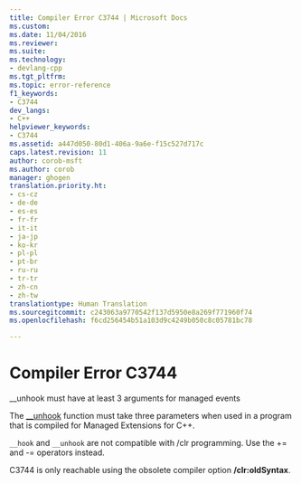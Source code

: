 ```yaml
---
title: Compiler Error C3744 | Microsoft Docs
ms.custom: 
ms.date: 11/04/2016
ms.reviewer: 
ms.suite: 
ms.technology:
- devlang-cpp
ms.tgt_pltfrm: 
ms.topic: error-reference
f1_keywords:
- C3744
dev_langs:
- C++
helpviewer_keywords:
- C3744
ms.assetid: a447d050-80d1-406a-9a6e-f15c527d717c
caps.latest.revision: 11
author: corob-msft
ms.author: corob
manager: ghogen
translation.priority.ht:
- cs-cz
- de-de
- es-es
- fr-fr
- it-it
- ja-jp
- ko-kr
- pl-pl
- pt-br
- ru-ru
- tr-tr
- zh-cn
- zh-tw
translationtype: Human Translation
ms.sourcegitcommit: c243063a9770542f137d5950e8a269f771960f74
ms.openlocfilehash: f6cd256454b51a103d9c4249b050c8c05781bc78

---
```

# Compiler Error C3744
__unhook must have at least 3 arguments for managed events  
  
 The [__unhook](../../cpp/unhook.md) function must take three parameters when used in a program that is compiled for Managed Extensions for C++.  
  
 `__hook` and `__unhook` are not compatible with /clr programming. Use the += and -= operators instead.  
  
 C3744 is only reachable using the obsolete compiler option **/clr:oldSyntax**.  



<!--HONumber=Jan17_HO1-->



